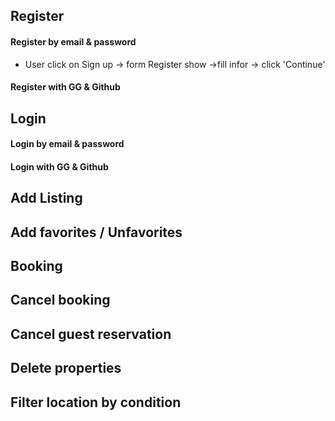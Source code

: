 ## Register
#### Register by email & password
- User click on Sign up -> form Register show ->fill infor -> click 'Continue'
#### Register with GG & Github
## Login
#### Login by email & password
#### Login with GG & Github
## Add Listing
## Add favorites / Unfavorites
## Booking
## Cancel booking
## Cancel guest reservation
## Delete properties
## Filter location by condition